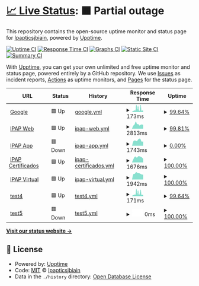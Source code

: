 # [📈 Live Status](https://Ipapticsjbiain.github.io/EstadoDePaginas): <!--live status--> **🟧 Partial outage**

This repository contains the open-source uptime monitor and status page for [Ipapticsjbiain](https://Ipapticsjbiain.github.io/EstadoDePaginas), powered by [Upptime](https://github.com/upptime/upptime).

[![Uptime CI](https://github.com/Ipapticsjbiain/EstadoDePaginas/workflows/Uptime%20CI/badge.svg)](https://github.com/Ipapticsjbiain/EstadoDePaginas/actions?query=workflow%3A%22Uptime+CI%22)
[![Response Time CI](https://github.com/Ipapticsjbiain/EstadoDePaginas/workflows/Response%20Time%20CI/badge.svg)](https://github.com/Ipapticsjbiain/EstadoDePaginas/actions?query=workflow%3A%22Response+Time+CI%22)
[![Graphs CI](https://github.com/Ipapticsjbiain/EstadoDePaginas/workflows/Graphs%20CI/badge.svg)](https://github.com/Ipapticsjbiain/EstadoDePaginas/actions?query=workflow%3A%22Graphs+CI%22)
[![Static Site CI](https://github.com/Ipapticsjbiain/EstadoDePaginas/workflows/Static%20Site%20CI/badge.svg)](https://github.com/Ipapticsjbiain/EstadoDePaginas/actions?query=workflow%3A%22Static+Site+CI%22)
[![Summary CI](https://github.com/Ipapticsjbiain/EstadoDePaginas/workflows/Summary%20CI/badge.svg)](https://github.com/Ipapticsjbiain/EstadoDePaginas/actions?query=workflow%3A%22Summary+CI%22)

With [Upptime](https://upptime.js.org), you can get your own unlimited and free uptime monitor and status page, powered entirely by a GitHub repository. We use [Issues](https://github.com/Ipapticsjbiain/EstadoDePaginas/issues) as incident reports, [Actions](https://github.com/Ipapticsjbiain/EstadoDePaginas/actions) as uptime monitors, and [Pages](https://Ipapticsjbiain.github.io/EstadoDePaginas) for the status page.

<!--start: status pages-->
<!-- This summary is generated by Upptime (https://github.com/upptime/upptime) -->
<!-- Do not edit this manually, your changes will be overwritten -->
<!-- prettier-ignore -->
| URL | Status | History | Response Time | Uptime |
| --- | ------ | ------- | ------------- | ------ |
| <img alt="" src="https://icons.duckduckgo.com/ip3/www.google.com.ico" height="13"> [Google](https://www.google.com) | 🟩 Up | [google.yml](https://github.com/Ipapticsjbiain/EstadoDePaginas/commits/HEAD/history/google.yml) | <details><summary><img alt="Response time graph" src="./graphs/google/response-time-week.png" height="20"> 173ms</summary><br><a href="https://Ipapticsjbiain.github.io/EstadoDePaginas/history/google"><img alt="Response time 110" src="https://img.shields.io/endpoint?url=https%3A%2F%2Fraw.githubusercontent.com%2FIpapticsjbiain%2FEstadoDePaginas%2FHEAD%2Fapi%2Fgoogle%2Fresponse-time.json"></a><br><a href="https://Ipapticsjbiain.github.io/EstadoDePaginas/history/google"><img alt="24-hour response time 88" src="https://img.shields.io/endpoint?url=https%3A%2F%2Fraw.githubusercontent.com%2FIpapticsjbiain%2FEstadoDePaginas%2FHEAD%2Fapi%2Fgoogle%2Fresponse-time-day.json"></a><br><a href="https://Ipapticsjbiain.github.io/EstadoDePaginas/history/google"><img alt="7-day response time 173" src="https://img.shields.io/endpoint?url=https%3A%2F%2Fraw.githubusercontent.com%2FIpapticsjbiain%2FEstadoDePaginas%2FHEAD%2Fapi%2Fgoogle%2Fresponse-time-week.json"></a><br><a href="https://Ipapticsjbiain.github.io/EstadoDePaginas/history/google"><img alt="30-day response time 129" src="https://img.shields.io/endpoint?url=https%3A%2F%2Fraw.githubusercontent.com%2FIpapticsjbiain%2FEstadoDePaginas%2FHEAD%2Fapi%2Fgoogle%2Fresponse-time-month.json"></a><br><a href="https://Ipapticsjbiain.github.io/EstadoDePaginas/history/google"><img alt="1-year response time 114" src="https://img.shields.io/endpoint?url=https%3A%2F%2Fraw.githubusercontent.com%2FIpapticsjbiain%2FEstadoDePaginas%2FHEAD%2Fapi%2Fgoogle%2Fresponse-time-year.json"></a></details> | <details><summary><a href="https://Ipapticsjbiain.github.io/EstadoDePaginas/history/google">99.64%</a></summary><a href="https://Ipapticsjbiain.github.io/EstadoDePaginas/history/google"><img alt="All-time uptime 100.00%" src="https://img.shields.io/endpoint?url=https%3A%2F%2Fraw.githubusercontent.com%2FIpapticsjbiain%2FEstadoDePaginas%2FHEAD%2Fapi%2Fgoogle%2Fuptime.json"></a><br><a href="https://Ipapticsjbiain.github.io/EstadoDePaginas/history/google"><img alt="24-hour uptime 100.00%" src="https://img.shields.io/endpoint?url=https%3A%2F%2Fraw.githubusercontent.com%2FIpapticsjbiain%2FEstadoDePaginas%2FHEAD%2Fapi%2Fgoogle%2Fuptime-day.json"></a><br><a href="https://Ipapticsjbiain.github.io/EstadoDePaginas/history/google"><img alt="7-day uptime 99.64%" src="https://img.shields.io/endpoint?url=https%3A%2F%2Fraw.githubusercontent.com%2FIpapticsjbiain%2FEstadoDePaginas%2FHEAD%2Fapi%2Fgoogle%2Fuptime-week.json"></a><br><a href="https://Ipapticsjbiain.github.io/EstadoDePaginas/history/google"><img alt="30-day uptime 99.92%" src="https://img.shields.io/endpoint?url=https%3A%2F%2Fraw.githubusercontent.com%2FIpapticsjbiain%2FEstadoDePaginas%2FHEAD%2Fapi%2Fgoogle%2Fuptime-month.json"></a><br><a href="https://Ipapticsjbiain.github.io/EstadoDePaginas/history/google"><img alt="1-year uptime 99.99%" src="https://img.shields.io/endpoint?url=https%3A%2F%2Fraw.githubusercontent.com%2FIpapticsjbiain%2FEstadoDePaginas%2FHEAD%2Fapi%2Fgoogle%2Fuptime-year.json"></a></details>
| <img alt="" src="https://icons.duckduckgo.com/ip3/ipap.chaco.gov.ar.ico" height="13"> [IPAP Web](http://ipap.chaco.gov.ar) | 🟩 Up | [ipap-web.yml](https://github.com/Ipapticsjbiain/EstadoDePaginas/commits/HEAD/history/ipap-web.yml) | <details><summary><img alt="Response time graph" src="./graphs/ipap-web/response-time-week.png" height="20"> 2813ms</summary><br><a href="https://Ipapticsjbiain.github.io/EstadoDePaginas/history/ipap-web"><img alt="Response time 4482" src="https://img.shields.io/endpoint?url=https%3A%2F%2Fraw.githubusercontent.com%2FIpapticsjbiain%2FEstadoDePaginas%2FHEAD%2Fapi%2Fipap-web%2Fresponse-time.json"></a><br><a href="https://Ipapticsjbiain.github.io/EstadoDePaginas/history/ipap-web"><img alt="24-hour response time 2471" src="https://img.shields.io/endpoint?url=https%3A%2F%2Fraw.githubusercontent.com%2FIpapticsjbiain%2FEstadoDePaginas%2FHEAD%2Fapi%2Fipap-web%2Fresponse-time-day.json"></a><br><a href="https://Ipapticsjbiain.github.io/EstadoDePaginas/history/ipap-web"><img alt="7-day response time 2813" src="https://img.shields.io/endpoint?url=https%3A%2F%2Fraw.githubusercontent.com%2FIpapticsjbiain%2FEstadoDePaginas%2FHEAD%2Fapi%2Fipap-web%2Fresponse-time-week.json"></a><br><a href="https://Ipapticsjbiain.github.io/EstadoDePaginas/history/ipap-web"><img alt="30-day response time 2619" src="https://img.shields.io/endpoint?url=https%3A%2F%2Fraw.githubusercontent.com%2FIpapticsjbiain%2FEstadoDePaginas%2FHEAD%2Fapi%2Fipap-web%2Fresponse-time-month.json"></a><br><a href="https://Ipapticsjbiain.github.io/EstadoDePaginas/history/ipap-web"><img alt="1-year response time 5144" src="https://img.shields.io/endpoint?url=https%3A%2F%2Fraw.githubusercontent.com%2FIpapticsjbiain%2FEstadoDePaginas%2FHEAD%2Fapi%2Fipap-web%2Fresponse-time-year.json"></a></details> | <details><summary><a href="https://Ipapticsjbiain.github.io/EstadoDePaginas/history/ipap-web">99.81%</a></summary><a href="https://Ipapticsjbiain.github.io/EstadoDePaginas/history/ipap-web"><img alt="All-time uptime 96.57%" src="https://img.shields.io/endpoint?url=https%3A%2F%2Fraw.githubusercontent.com%2FIpapticsjbiain%2FEstadoDePaginas%2FHEAD%2Fapi%2Fipap-web%2Fuptime.json"></a><br><a href="https://Ipapticsjbiain.github.io/EstadoDePaginas/history/ipap-web"><img alt="24-hour uptime 100.00%" src="https://img.shields.io/endpoint?url=https%3A%2F%2Fraw.githubusercontent.com%2FIpapticsjbiain%2FEstadoDePaginas%2FHEAD%2Fapi%2Fipap-web%2Fuptime-day.json"></a><br><a href="https://Ipapticsjbiain.github.io/EstadoDePaginas/history/ipap-web"><img alt="7-day uptime 99.81%" src="https://img.shields.io/endpoint?url=https%3A%2F%2Fraw.githubusercontent.com%2FIpapticsjbiain%2FEstadoDePaginas%2FHEAD%2Fapi%2Fipap-web%2Fuptime-week.json"></a><br><a href="https://Ipapticsjbiain.github.io/EstadoDePaginas/history/ipap-web"><img alt="30-day uptime 99.96%" src="https://img.shields.io/endpoint?url=https%3A%2F%2Fraw.githubusercontent.com%2FIpapticsjbiain%2FEstadoDePaginas%2FHEAD%2Fapi%2Fipap-web%2Fuptime-month.json"></a><br><a href="https://Ipapticsjbiain.github.io/EstadoDePaginas/history/ipap-web"><img alt="1-year uptime 95.82%" src="https://img.shields.io/endpoint?url=https%3A%2F%2Fraw.githubusercontent.com%2FIpapticsjbiain%2FEstadoDePaginas%2FHEAD%2Fapi%2Fipap-web%2Fuptime-year.json"></a></details>
| <img alt="" src="https://icons.duckduckgo.com/ip3/app.ipap.chaco.gov.ar.ico" height="13"> [IPAP App](http://app.ipap.chaco.gov.ar/asistencias_beta) | 🟥 Down | [ipap-app.yml](https://github.com/Ipapticsjbiain/EstadoDePaginas/commits/HEAD/history/ipap-app.yml) | <details><summary><img alt="Response time graph" src="./graphs/ipap-app/response-time-week.png" height="20"> 1743ms</summary><br><a href="https://Ipapticsjbiain.github.io/EstadoDePaginas/history/ipap-app"><img alt="Response time 3395" src="https://img.shields.io/endpoint?url=https%3A%2F%2Fraw.githubusercontent.com%2FIpapticsjbiain%2FEstadoDePaginas%2FHEAD%2Fapi%2Fipap-app%2Fresponse-time.json"></a><br><a href="https://Ipapticsjbiain.github.io/EstadoDePaginas/history/ipap-app"><img alt="24-hour response time 1432" src="https://img.shields.io/endpoint?url=https%3A%2F%2Fraw.githubusercontent.com%2FIpapticsjbiain%2FEstadoDePaginas%2FHEAD%2Fapi%2Fipap-app%2Fresponse-time-day.json"></a><br><a href="https://Ipapticsjbiain.github.io/EstadoDePaginas/history/ipap-app"><img alt="7-day response time 1743" src="https://img.shields.io/endpoint?url=https%3A%2F%2Fraw.githubusercontent.com%2FIpapticsjbiain%2FEstadoDePaginas%2FHEAD%2Fapi%2Fipap-app%2Fresponse-time-week.json"></a><br><a href="https://Ipapticsjbiain.github.io/EstadoDePaginas/history/ipap-app"><img alt="30-day response time 1729" src="https://img.shields.io/endpoint?url=https%3A%2F%2Fraw.githubusercontent.com%2FIpapticsjbiain%2FEstadoDePaginas%2FHEAD%2Fapi%2Fipap-app%2Fresponse-time-month.json"></a><br><a href="https://Ipapticsjbiain.github.io/EstadoDePaginas/history/ipap-app"><img alt="1-year response time 3988" src="https://img.shields.io/endpoint?url=https%3A%2F%2Fraw.githubusercontent.com%2FIpapticsjbiain%2FEstadoDePaginas%2FHEAD%2Fapi%2Fipap-app%2Fresponse-time-year.json"></a></details> | <details><summary><a href="https://Ipapticsjbiain.github.io/EstadoDePaginas/history/ipap-app">0.00%</a></summary><a href="https://Ipapticsjbiain.github.io/EstadoDePaginas/history/ipap-app"><img alt="All-time uptime 12.64%" src="https://img.shields.io/endpoint?url=https%3A%2F%2Fraw.githubusercontent.com%2FIpapticsjbiain%2FEstadoDePaginas%2FHEAD%2Fapi%2Fipap-app%2Fuptime.json"></a><br><a href="https://Ipapticsjbiain.github.io/EstadoDePaginas/history/ipap-app"><img alt="24-hour uptime 0.00%" src="https://img.shields.io/endpoint?url=https%3A%2F%2Fraw.githubusercontent.com%2FIpapticsjbiain%2FEstadoDePaginas%2FHEAD%2Fapi%2Fipap-app%2Fuptime-day.json"></a><br><a href="https://Ipapticsjbiain.github.io/EstadoDePaginas/history/ipap-app"><img alt="7-day uptime 0.00%" src="https://img.shields.io/endpoint?url=https%3A%2F%2Fraw.githubusercontent.com%2FIpapticsjbiain%2FEstadoDePaginas%2FHEAD%2Fapi%2Fipap-app%2Fuptime-week.json"></a><br><a href="https://Ipapticsjbiain.github.io/EstadoDePaginas/history/ipap-app"><img alt="30-day uptime 0.00%" src="https://img.shields.io/endpoint?url=https%3A%2F%2Fraw.githubusercontent.com%2FIpapticsjbiain%2FEstadoDePaginas%2FHEAD%2Fapi%2Fipap-app%2Fuptime-month.json"></a><br><a href="https://Ipapticsjbiain.github.io/EstadoDePaginas/history/ipap-app"><img alt="1-year uptime 0.00%" src="https://img.shields.io/endpoint?url=https%3A%2F%2Fraw.githubusercontent.com%2FIpapticsjbiain%2FEstadoDePaginas%2FHEAD%2Fapi%2Fipap-app%2Fuptime-year.json"></a></details>
| <img alt="" src="https://icons.duckduckgo.com/ip3/certificados.ipap.chaco.gov.ar.ico" height="13"> [IPAP Certificados](http://certificados.ipap.chaco.gov.ar) | 🟩 Up | [ipap-certificados.yml](https://github.com/Ipapticsjbiain/EstadoDePaginas/commits/HEAD/history/ipap-certificados.yml) | <details><summary><img alt="Response time graph" src="./graphs/ipap-certificados/response-time-week.png" height="20"> 1676ms</summary><br><a href="https://Ipapticsjbiain.github.io/EstadoDePaginas/history/ipap-certificados"><img alt="Response time 3222" src="https://img.shields.io/endpoint?url=https%3A%2F%2Fraw.githubusercontent.com%2FIpapticsjbiain%2FEstadoDePaginas%2FHEAD%2Fapi%2Fipap-certificados%2Fresponse-time.json"></a><br><a href="https://Ipapticsjbiain.github.io/EstadoDePaginas/history/ipap-certificados"><img alt="24-hour response time 1192" src="https://img.shields.io/endpoint?url=https%3A%2F%2Fraw.githubusercontent.com%2FIpapticsjbiain%2FEstadoDePaginas%2FHEAD%2Fapi%2Fipap-certificados%2Fresponse-time-day.json"></a><br><a href="https://Ipapticsjbiain.github.io/EstadoDePaginas/history/ipap-certificados"><img alt="7-day response time 1676" src="https://img.shields.io/endpoint?url=https%3A%2F%2Fraw.githubusercontent.com%2FIpapticsjbiain%2FEstadoDePaginas%2FHEAD%2Fapi%2Fipap-certificados%2Fresponse-time-week.json"></a><br><a href="https://Ipapticsjbiain.github.io/EstadoDePaginas/history/ipap-certificados"><img alt="30-day response time 1673" src="https://img.shields.io/endpoint?url=https%3A%2F%2Fraw.githubusercontent.com%2FIpapticsjbiain%2FEstadoDePaginas%2FHEAD%2Fapi%2Fipap-certificados%2Fresponse-time-month.json"></a><br><a href="https://Ipapticsjbiain.github.io/EstadoDePaginas/history/ipap-certificados"><img alt="1-year response time 3777" src="https://img.shields.io/endpoint?url=https%3A%2F%2Fraw.githubusercontent.com%2FIpapticsjbiain%2FEstadoDePaginas%2FHEAD%2Fapi%2Fipap-certificados%2Fresponse-time-year.json"></a></details> | <details><summary><a href="https://Ipapticsjbiain.github.io/EstadoDePaginas/history/ipap-certificados">100.00%</a></summary><a href="https://Ipapticsjbiain.github.io/EstadoDePaginas/history/ipap-certificados"><img alt="All-time uptime 96.65%" src="https://img.shields.io/endpoint?url=https%3A%2F%2Fraw.githubusercontent.com%2FIpapticsjbiain%2FEstadoDePaginas%2FHEAD%2Fapi%2Fipap-certificados%2Fuptime.json"></a><br><a href="https://Ipapticsjbiain.github.io/EstadoDePaginas/history/ipap-certificados"><img alt="24-hour uptime 100.00%" src="https://img.shields.io/endpoint?url=https%3A%2F%2Fraw.githubusercontent.com%2FIpapticsjbiain%2FEstadoDePaginas%2FHEAD%2Fapi%2Fipap-certificados%2Fuptime-day.json"></a><br><a href="https://Ipapticsjbiain.github.io/EstadoDePaginas/history/ipap-certificados"><img alt="7-day uptime 100.00%" src="https://img.shields.io/endpoint?url=https%3A%2F%2Fraw.githubusercontent.com%2FIpapticsjbiain%2FEstadoDePaginas%2FHEAD%2Fapi%2Fipap-certificados%2Fuptime-week.json"></a><br><a href="https://Ipapticsjbiain.github.io/EstadoDePaginas/history/ipap-certificados"><img alt="30-day uptime 100.00%" src="https://img.shields.io/endpoint?url=https%3A%2F%2Fraw.githubusercontent.com%2FIpapticsjbiain%2FEstadoDePaginas%2FHEAD%2Fapi%2Fipap-certificados%2Fuptime-month.json"></a><br><a href="https://Ipapticsjbiain.github.io/EstadoDePaginas/history/ipap-certificados"><img alt="1-year uptime 95.89%" src="https://img.shields.io/endpoint?url=https%3A%2F%2Fraw.githubusercontent.com%2FIpapticsjbiain%2FEstadoDePaginas%2FHEAD%2Fapi%2Fipap-certificados%2Fuptime-year.json"></a></details>
| <img alt="" src="https://icons.duckduckgo.com/ip3/ipapvirtual.chaco.gov.ar.ico" height="13"> [IPAP Virtual](http://ipapvirtual.chaco.gov.ar) | 🟩 Up | [ipap-virtual.yml](https://github.com/Ipapticsjbiain/EstadoDePaginas/commits/HEAD/history/ipap-virtual.yml) | <details><summary><img alt="Response time graph" src="./graphs/ipap-virtual/response-time-week.png" height="20"> 1942ms</summary><br><a href="https://Ipapticsjbiain.github.io/EstadoDePaginas/history/ipap-virtual"><img alt="Response time 3661" src="https://img.shields.io/endpoint?url=https%3A%2F%2Fraw.githubusercontent.com%2FIpapticsjbiain%2FEstadoDePaginas%2FHEAD%2Fapi%2Fipap-virtual%2Fresponse-time.json"></a><br><a href="https://Ipapticsjbiain.github.io/EstadoDePaginas/history/ipap-virtual"><img alt="24-hour response time 1603" src="https://img.shields.io/endpoint?url=https%3A%2F%2Fraw.githubusercontent.com%2FIpapticsjbiain%2FEstadoDePaginas%2FHEAD%2Fapi%2Fipap-virtual%2Fresponse-time-day.json"></a><br><a href="https://Ipapticsjbiain.github.io/EstadoDePaginas/history/ipap-virtual"><img alt="7-day response time 1942" src="https://img.shields.io/endpoint?url=https%3A%2F%2Fraw.githubusercontent.com%2FIpapticsjbiain%2FEstadoDePaginas%2FHEAD%2Fapi%2Fipap-virtual%2Fresponse-time-week.json"></a><br><a href="https://Ipapticsjbiain.github.io/EstadoDePaginas/history/ipap-virtual"><img alt="30-day response time 1902" src="https://img.shields.io/endpoint?url=https%3A%2F%2Fraw.githubusercontent.com%2FIpapticsjbiain%2FEstadoDePaginas%2FHEAD%2Fapi%2Fipap-virtual%2Fresponse-time-month.json"></a><br><a href="https://Ipapticsjbiain.github.io/EstadoDePaginas/history/ipap-virtual"><img alt="1-year response time 4296" src="https://img.shields.io/endpoint?url=https%3A%2F%2Fraw.githubusercontent.com%2FIpapticsjbiain%2FEstadoDePaginas%2FHEAD%2Fapi%2Fipap-virtual%2Fresponse-time-year.json"></a></details> | <details><summary><a href="https://Ipapticsjbiain.github.io/EstadoDePaginas/history/ipap-virtual">100.00%</a></summary><a href="https://Ipapticsjbiain.github.io/EstadoDePaginas/history/ipap-virtual"><img alt="All-time uptime 99.84%" src="https://img.shields.io/endpoint?url=https%3A%2F%2Fraw.githubusercontent.com%2FIpapticsjbiain%2FEstadoDePaginas%2FHEAD%2Fapi%2Fipap-virtual%2Fuptime.json"></a><br><a href="https://Ipapticsjbiain.github.io/EstadoDePaginas/history/ipap-virtual"><img alt="24-hour uptime 100.00%" src="https://img.shields.io/endpoint?url=https%3A%2F%2Fraw.githubusercontent.com%2FIpapticsjbiain%2FEstadoDePaginas%2FHEAD%2Fapi%2Fipap-virtual%2Fuptime-day.json"></a><br><a href="https://Ipapticsjbiain.github.io/EstadoDePaginas/history/ipap-virtual"><img alt="7-day uptime 100.00%" src="https://img.shields.io/endpoint?url=https%3A%2F%2Fraw.githubusercontent.com%2FIpapticsjbiain%2FEstadoDePaginas%2FHEAD%2Fapi%2Fipap-virtual%2Fuptime-week.json"></a><br><a href="https://Ipapticsjbiain.github.io/EstadoDePaginas/history/ipap-virtual"><img alt="30-day uptime 99.83%" src="https://img.shields.io/endpoint?url=https%3A%2F%2Fraw.githubusercontent.com%2FIpapticsjbiain%2FEstadoDePaginas%2FHEAD%2Fapi%2Fipap-virtual%2Fuptime-month.json"></a><br><a href="https://Ipapticsjbiain.github.io/EstadoDePaginas/history/ipap-virtual"><img alt="1-year uptime 99.81%" src="https://img.shields.io/endpoint?url=https%3A%2F%2Fraw.githubusercontent.com%2FIpapticsjbiain%2FEstadoDePaginas%2FHEAD%2Fapi%2Fipap-virtual%2Fuptime-year.json"></a></details>
| <img alt="" src="https://icons.duckduckgo.com/ip3/www.google.com.ico" height="13"> [test4](https://www.google.com) | 🟩 Up | [test4.yml](https://github.com/Ipapticsjbiain/EstadoDePaginas/commits/HEAD/history/test4.yml) | <details><summary><img alt="Response time graph" src="./graphs/test4/response-time-week.png" height="20"> 171ms</summary><br><a href="https://Ipapticsjbiain.github.io/EstadoDePaginas/history/test4"><img alt="Response time 97" src="https://img.shields.io/endpoint?url=https%3A%2F%2Fraw.githubusercontent.com%2FIpapticsjbiain%2FEstadoDePaginas%2FHEAD%2Fapi%2Ftest4%2Fresponse-time.json"></a><br><a href="https://Ipapticsjbiain.github.io/EstadoDePaginas/history/test4"><img alt="24-hour response time 87" src="https://img.shields.io/endpoint?url=https%3A%2F%2Fraw.githubusercontent.com%2FIpapticsjbiain%2FEstadoDePaginas%2FHEAD%2Fapi%2Ftest4%2Fresponse-time-day.json"></a><br><a href="https://Ipapticsjbiain.github.io/EstadoDePaginas/history/test4"><img alt="7-day response time 171" src="https://img.shields.io/endpoint?url=https%3A%2F%2Fraw.githubusercontent.com%2FIpapticsjbiain%2FEstadoDePaginas%2FHEAD%2Fapi%2Ftest4%2Fresponse-time-week.json"></a><br><a href="https://Ipapticsjbiain.github.io/EstadoDePaginas/history/test4"><img alt="30-day response time 124" src="https://img.shields.io/endpoint?url=https%3A%2F%2Fraw.githubusercontent.com%2FIpapticsjbiain%2FEstadoDePaginas%2FHEAD%2Fapi%2Ftest4%2Fresponse-time-month.json"></a><br><a href="https://Ipapticsjbiain.github.io/EstadoDePaginas/history/test4"><img alt="1-year response time 99" src="https://img.shields.io/endpoint?url=https%3A%2F%2Fraw.githubusercontent.com%2FIpapticsjbiain%2FEstadoDePaginas%2FHEAD%2Fapi%2Ftest4%2Fresponse-time-year.json"></a></details> | <details><summary><a href="https://Ipapticsjbiain.github.io/EstadoDePaginas/history/test4">99.64%</a></summary><a href="https://Ipapticsjbiain.github.io/EstadoDePaginas/history/test4"><img alt="All-time uptime 99.99%" src="https://img.shields.io/endpoint?url=https%3A%2F%2Fraw.githubusercontent.com%2FIpapticsjbiain%2FEstadoDePaginas%2FHEAD%2Fapi%2Ftest4%2Fuptime.json"></a><br><a href="https://Ipapticsjbiain.github.io/EstadoDePaginas/history/test4"><img alt="24-hour uptime 100.00%" src="https://img.shields.io/endpoint?url=https%3A%2F%2Fraw.githubusercontent.com%2FIpapticsjbiain%2FEstadoDePaginas%2FHEAD%2Fapi%2Ftest4%2Fuptime-day.json"></a><br><a href="https://Ipapticsjbiain.github.io/EstadoDePaginas/history/test4"><img alt="7-day uptime 99.64%" src="https://img.shields.io/endpoint?url=https%3A%2F%2Fraw.githubusercontent.com%2FIpapticsjbiain%2FEstadoDePaginas%2FHEAD%2Fapi%2Ftest4%2Fuptime-week.json"></a><br><a href="https://Ipapticsjbiain.github.io/EstadoDePaginas/history/test4"><img alt="30-day uptime 99.92%" src="https://img.shields.io/endpoint?url=https%3A%2F%2Fraw.githubusercontent.com%2FIpapticsjbiain%2FEstadoDePaginas%2FHEAD%2Fapi%2Ftest4%2Fuptime-month.json"></a><br><a href="https://Ipapticsjbiain.github.io/EstadoDePaginas/history/test4"><img alt="1-year uptime 99.99%" src="https://img.shields.io/endpoint?url=https%3A%2F%2Fraw.githubusercontent.com%2FIpapticsjbiain%2FEstadoDePaginas%2FHEAD%2Fapi%2Ftest4%2Fuptime-year.json"></a></details>
| <img alt="" src="https://icons.duckduckgo.com/ip3/asdadsds.chaco.gov.ara.ico" height="13"> [test5](http://asdadsds.chaco.gov.ara) | 🟥 Down | [test5.yml](https://github.com/Ipapticsjbiain/EstadoDePaginas/commits/HEAD/history/test5.yml) | <details><summary><img alt="Response time graph" src="./graphs/test5/response-time-week.png" height="20"> 0ms</summary><br><a href="https://Ipapticsjbiain.github.io/EstadoDePaginas/history/test5"><img alt="Response time 0" src="https://img.shields.io/endpoint?url=https%3A%2F%2Fraw.githubusercontent.com%2FIpapticsjbiain%2FEstadoDePaginas%2FHEAD%2Fapi%2Ftest5%2Fresponse-time.json"></a><br><a href="https://Ipapticsjbiain.github.io/EstadoDePaginas/history/test5"><img alt="24-hour response time 0" src="https://img.shields.io/endpoint?url=https%3A%2F%2Fraw.githubusercontent.com%2FIpapticsjbiain%2FEstadoDePaginas%2FHEAD%2Fapi%2Ftest5%2Fresponse-time-day.json"></a><br><a href="https://Ipapticsjbiain.github.io/EstadoDePaginas/history/test5"><img alt="7-day response time 0" src="https://img.shields.io/endpoint?url=https%3A%2F%2Fraw.githubusercontent.com%2FIpapticsjbiain%2FEstadoDePaginas%2FHEAD%2Fapi%2Ftest5%2Fresponse-time-week.json"></a><br><a href="https://Ipapticsjbiain.github.io/EstadoDePaginas/history/test5"><img alt="30-day response time 0" src="https://img.shields.io/endpoint?url=https%3A%2F%2Fraw.githubusercontent.com%2FIpapticsjbiain%2FEstadoDePaginas%2FHEAD%2Fapi%2Ftest5%2Fresponse-time-month.json"></a><br><a href="https://Ipapticsjbiain.github.io/EstadoDePaginas/history/test5"><img alt="1-year response time 0" src="https://img.shields.io/endpoint?url=https%3A%2F%2Fraw.githubusercontent.com%2FIpapticsjbiain%2FEstadoDePaginas%2FHEAD%2Fapi%2Ftest5%2Fresponse-time-year.json"></a></details> | <details><summary><a href="https://Ipapticsjbiain.github.io/EstadoDePaginas/history/test5">100.00%</a></summary><a href="https://Ipapticsjbiain.github.io/EstadoDePaginas/history/test5"><img alt="All-time uptime 100.00%" src="https://img.shields.io/endpoint?url=https%3A%2F%2Fraw.githubusercontent.com%2FIpapticsjbiain%2FEstadoDePaginas%2FHEAD%2Fapi%2Ftest5%2Fuptime.json"></a><br><a href="https://Ipapticsjbiain.github.io/EstadoDePaginas/history/test5"><img alt="24-hour uptime 100.00%" src="https://img.shields.io/endpoint?url=https%3A%2F%2Fraw.githubusercontent.com%2FIpapticsjbiain%2FEstadoDePaginas%2FHEAD%2Fapi%2Ftest5%2Fuptime-day.json"></a><br><a href="https://Ipapticsjbiain.github.io/EstadoDePaginas/history/test5"><img alt="7-day uptime 100.00%" src="https://img.shields.io/endpoint?url=https%3A%2F%2Fraw.githubusercontent.com%2FIpapticsjbiain%2FEstadoDePaginas%2FHEAD%2Fapi%2Ftest5%2Fuptime-week.json"></a><br><a href="https://Ipapticsjbiain.github.io/EstadoDePaginas/history/test5"><img alt="30-day uptime 100.00%" src="https://img.shields.io/endpoint?url=https%3A%2F%2Fraw.githubusercontent.com%2FIpapticsjbiain%2FEstadoDePaginas%2FHEAD%2Fapi%2Ftest5%2Fuptime-month.json"></a><br><a href="https://Ipapticsjbiain.github.io/EstadoDePaginas/history/test5"><img alt="1-year uptime 100.00%" src="https://img.shields.io/endpoint?url=https%3A%2F%2Fraw.githubusercontent.com%2FIpapticsjbiain%2FEstadoDePaginas%2FHEAD%2Fapi%2Ftest5%2Fuptime-year.json"></a></details>

<!--end: status pages-->

[**Visit our status website →**](https://Ipapticsjbiain.github.io/EstadoDePaginas)

## 📄 License

- Powered by: [Upptime](https://github.com/upptime/upptime)
- Code: [MIT](./LICENSE) © [Ipapticsjbiain](https://Ipapticsjbiain.github.io/EstadoDePaginas)
- Data in the `./history` directory: [Open Database License](https://opendatacommons.org/licenses/odbl/1-0/)
